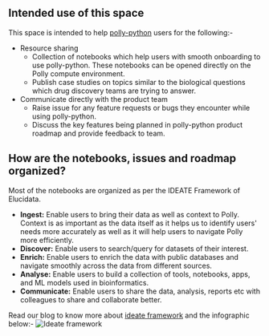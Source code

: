 ## Intended use of this space
This space is intended to help [polly-python](https://pypi.org/project/polly-python/) users for the following:-
- Resource sharing 
  - Collection of notebooks which help users with smooth onboarding to use polly-python. These notebooks can be opened directly on the Polly compute environment.
  - Publish case studies on topics similar to the biological questions which drug discovery teams are trying to answer.   
- Communicate directly with the product team 
  - Raise issue for any feature requests or bugs they encounter while using polly-python.
  - Discuss the key features being planned in polly-python product roadmap and provide feedback to team.

## How are the notebooks, issues and roadmap organized?
Most of the notebooks are organized as per the IDEATE Framework of Elucidata.

- **Ingest:** Enable users to bring their data as well as context to Polly. Context is as important as the data itself as it helps us to identify users' needs more accurately as well as it will help users to navigate Polly more efficiently.
- **Discover:** Enable users to search/query for datasets of their interest.
- **Enrich:** Enable users to enrich the data with public databases and navigate smoothly across the data from different sources.  
- **Analyse:** Enable users to build a collection of tools, notebooks, apps, and ML models used in bioinformatics.
- **Communicate:**  Enable users to share the data, analysis, reports etc with colleagues to share and collaborate better. 

Read our blog to know more about [ideate framework](https://www.elucidata.io/blog/ideate-ing-for-the-future) and the infographic below:-
![Ideate framework](https://uploads-ssl.webflow.com/61e5670dd964f730bc3722e9/624738efacae05cad226fe3d_IDEATE-Blog-1-934x1024.png)
